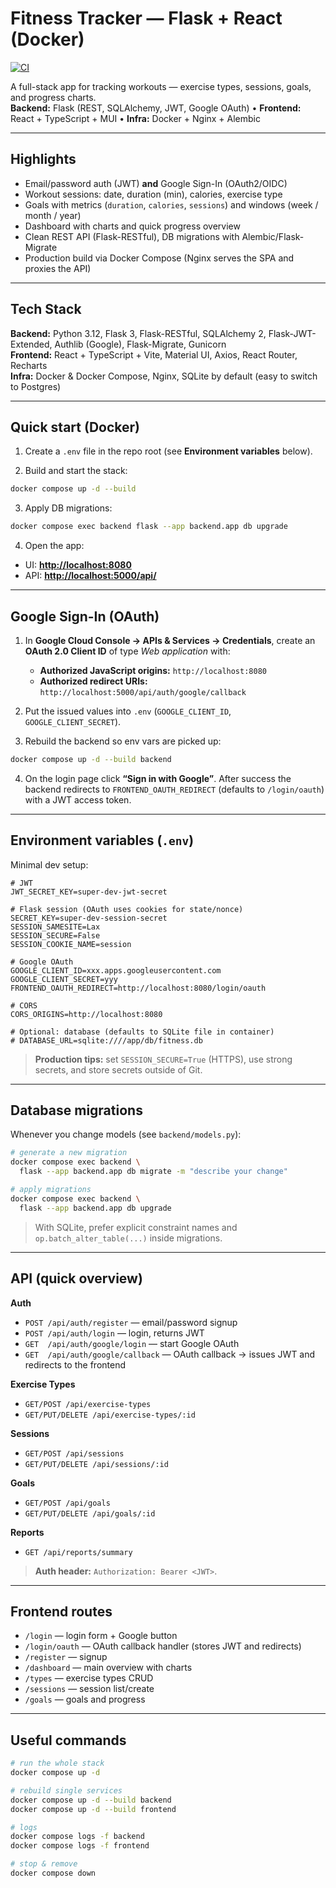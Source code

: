 # Fitness Tracker — Flask + React (Docker)
[![CI](https://github.com/AdamSk1234/fitness-tracker/actions/workflows/ci.yml/badge.svg?branch=main)](https://github.com/AdamSk1234/fitness-tracker/actions/workflows/ci.yml)

A full-stack app for tracking workouts — exercise types, sessions, goals, and progress charts.  
**Backend:** Flask (REST, SQLAlchemy, JWT, Google OAuth) • **Frontend:** React + TypeScript + MUI • **Infra:** Docker + Nginx + Alembic

---

## Highlights

- Email/password auth (JWT) **and** Google Sign-In (OAuth2/OIDC)
- Workout sessions: date, duration (min), calories, exercise type
- Goals with metrics (`duration`, `calories`, `sessions`) and windows (week / month / year)
- Dashboard with charts and quick progress overview
- Clean REST API (Flask-RESTful), DB migrations with Alembic/Flask-Migrate
- Production build via Docker Compose (Nginx serves the SPA and proxies the API)

---

## Tech Stack

**Backend:** Python 3.12, Flask 3, Flask-RESTful, SQLAlchemy 2, Flask-JWT-Extended, Authlib (Google), Flask-Migrate, Gunicorn  
**Frontend:** React + TypeScript + Vite, Material UI, Axios, React Router, Recharts  
**Infra:** Docker & Docker Compose, Nginx, SQLite by default (easy to switch to Postgres)

---

## Quick start (Docker)

1) Create a `.env` file in the repo root (see **Environment variables** below).

2) Build and start the stack:
```bash
docker compose up -d --build
````

3. Apply DB migrations:

```bash
docker compose exec backend flask --app backend.app db upgrade
```

4. Open the app:

* UI: **[http://localhost:8080](http://localhost:8080)**
* API: **[http://localhost:5000/api/](http://localhost:5000/api/)**

---

## Google Sign-In (OAuth)

1. In **Google Cloud Console → APIs & Services → Credentials**, create an **OAuth 2.0 Client ID** of type *Web application* with:

   * **Authorized JavaScript origins:** `http://localhost:8080`
   * **Authorized redirect URIs:** `http://localhost:5000/api/auth/google/callback`

2. Put the issued values into `.env` (`GOOGLE_CLIENT_ID`, `GOOGLE_CLIENT_SECRET`).

3. Rebuild the backend so env vars are picked up:

```bash
docker compose up -d --build backend
```

4. On the login page click **“Sign in with Google”**. After success the backend redirects to
   `FRONTEND_OAUTH_REDIRECT` (defaults to `/login/oauth`) with a JWT access token.

---

## Environment variables (`.env`)

Minimal dev setup:

```env
# JWT
JWT_SECRET_KEY=super-dev-jwt-secret

# Flask session (OAuth uses cookies for state/nonce)
SECRET_KEY=super-dev-session-secret
SESSION_SAMESITE=Lax
SESSION_SECURE=False
SESSION_COOKIE_NAME=session

# Google OAuth
GOOGLE_CLIENT_ID=xxx.apps.googleusercontent.com
GOOGLE_CLIENT_SECRET=yyy
FRONTEND_OAUTH_REDIRECT=http://localhost:8080/login/oauth

# CORS
CORS_ORIGINS=http://localhost:8080

# Optional: database (defaults to SQLite file in container)
# DATABASE_URL=sqlite:////app/db/fitness.db
```

> **Production tips:** set `SESSION_SECURE=True` (HTTPS), use strong secrets, and store secrets outside of Git.

---

## Database migrations

Whenever you change models (see `backend/models.py`):

```bash
# generate a new migration
docker compose exec backend \
  flask --app backend.app db migrate -m "describe your change"

# apply migrations
docker compose exec backend \
  flask --app backend.app db upgrade
```

> With SQLite, prefer explicit constraint names and `op.batch_alter_table(...)` inside migrations.

---

## API (quick overview)

**Auth**

* `POST /api/auth/register` — email/password signup
* `POST /api/auth/login` — login, returns JWT
* `GET  /api/auth/google/login` — start Google OAuth
* `GET  /api/auth/google/callback` — OAuth callback → issues JWT and redirects to the frontend

**Exercise Types**

* `GET/POST /api/exercise-types`
* `GET/PUT/DELETE /api/exercise-types/:id`

**Sessions**

* `GET/POST /api/sessions`
* `GET/PUT/DELETE /api/sessions/:id`

**Goals**

* `GET/POST /api/goals`
* `GET/PUT/DELETE /api/goals/:id`

**Reports**

* `GET /api/reports/summary`

> **Auth header:** `Authorization: Bearer <JWT>`.

---

## Frontend routes

* `/login` — login form + Google button
* `/login/oauth` — OAuth callback handler (stores JWT and redirects)
* `/register` — signup
* `/dashboard` — main overview with charts
* `/types` — exercise types CRUD
* `/sessions` — session list/create
* `/goals` — goals and progress

---

## Useful commands

```bash
# run the whole stack
docker compose up -d

# rebuild single services
docker compose up -d --build backend
docker compose up -d --build frontend

# logs
docker compose logs -f backend
docker compose logs -f frontend

# stop & remove
docker compose down
```

